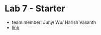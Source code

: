 # Lab 7 - Starter
- team member: Junyi Wu/ Harish Vasanth
- [link](https://pei-lu.github.io/Lab7_Starter/)
